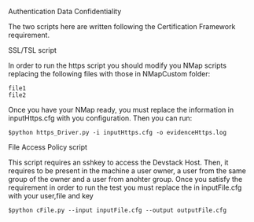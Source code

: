 Authentication Data Confidentiality

The two scripts here are written following the Certification Framework requirement. 


SSL/TSL script

 In order to run the https script you should modify you NMap scripts replacing the following files with those in NMapCustom folder:
	
	file1
	file2

Once you have your NMap ready, you must replace the information in inputHttps.cfg with you configuration.
Then you can run:

	$python https_Driver.py -i inputHttps.cfg -o evidenceHttps.log


File Access Policy script

 This script requires an sshkey to access the Devstack Host. Then, it requires to be present in the machine a user owner, a user from the same group of the owner and a user from anohter group. Once you satisfy the requirement in order to run the test you must replace the in inputFile.cfg with your user,file and key


	$python cFile.py --input inputFile.cfg --output outputFile.cfg

